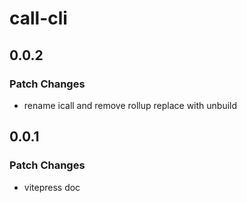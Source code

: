 # call-cli

## 0.0.2

### Patch Changes

- rename icall and remove rollup replace with unbuild

## 0.0.1

### Patch Changes

- vitepress doc
